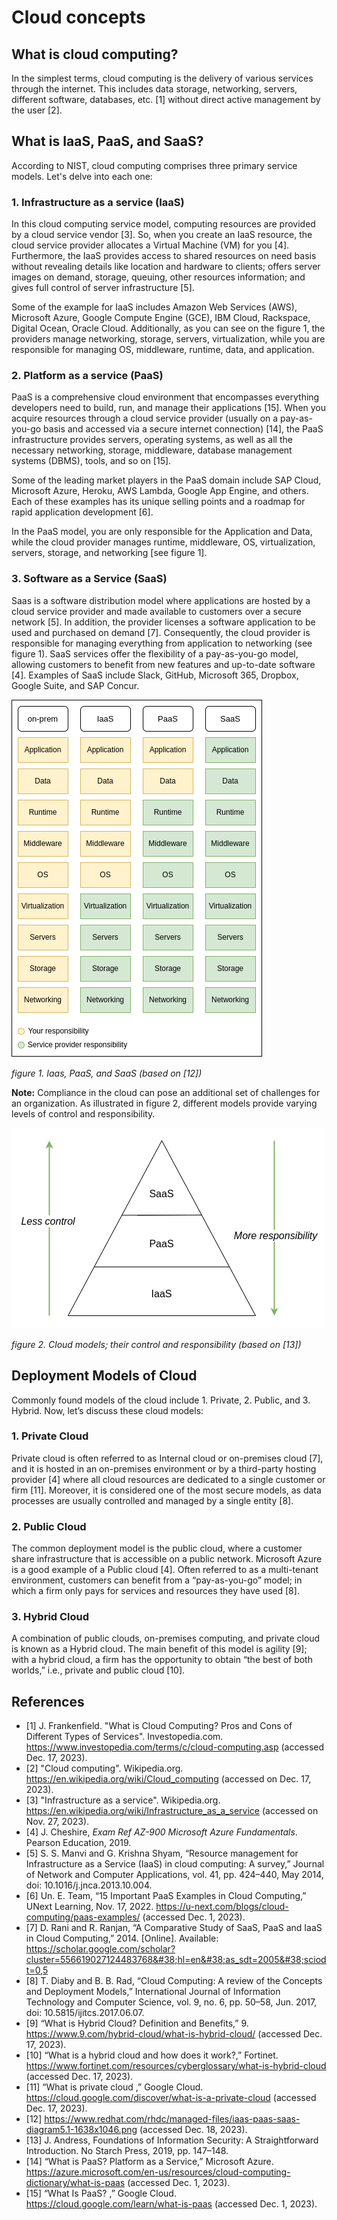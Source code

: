 # Cloud concepts

## What is cloud computing?

In the simplest terms, cloud computing is the delivery of various services through the internet. This includes data storage, networking, servers, different software, databases, etc. [1] without direct active management by the user [2].

## What is IaaS, PaaS, and SaaS?
According to NIST, cloud computing comprises three primary service models. Let's delve into each one:

### 1. Infrastructure as a service (IaaS)

In this cloud computing service model, computing resources are provided by a cloud service vendor [3]. So, when you create an IaaS resource, the cloud service provider allocates a Virtual Machine (VM) for you [4]. Furthermore, the IaaS provides  access to shared resources on need basis without revealing details like location and hardware to clients; offers server images on demand, storage, queuing, other resources information; and gives full control of server infrastructure [5].

Some of the example for IaaS includes Amazon Web Services (AWS), Microsoft Azure, Google Compute Engine (GCE), IBM Cloud, Rackspace, Digital Ocean, Oracle Cloud. Additionally, as you can see on the figure 1, the providers manage networking, storage, servers, virtualization, while you are responsible for managing OS, middleware, runtime, data, and application.

### 2. Platform as a service (PaaS)
PaaS is a comprehensive cloud environment that encompasses everything developers need to build, run, and manage their applications [15]. When you acquire resources through a cloud service provider (usually on a pay-as-you-go basis and accessed via a secure internet connection) [14], the PaaS infrastructure provides servers, operating systems, as well as all the necessary networking, storage, middleware, database management systems (DBMS), tools, and so on [15].

Some of the leading market players in the PaaS domain include SAP Cloud, Microsoft Azure, Heroku, AWS Lambda, Google App Engine, and others. Each of these examples has its unique selling points and a roadmap for rapid application development [6].

In the PaaS model, you are only responsible for the Application and Data, while the cloud provider manages runtime, middleware, OS, virtualization, servers, storage, and networking [see figure 1].

### 3. Software as a Service (SaaS)
Saas is a software distribution model where applications are hosted by a cloud service provider and made available to customers over a secure network [5]. In addition, the provider licenses a software application to be used and purchased on demand [7]. Consequently, the cloud provider is responsible for managing everything from application to networking (see figure 1). SaaS services offer the flexibility of a pay-as-you-go model, allowing customers to benefit from new features and up-to-date software [4]. Examples of SaaS include Slack, GitHub, Microsoft 365, Dropbox, Google Suite, and SAP Concur.

![](Iaas_PaaS_SaaS.drawio.png)

<i>figure 1. Iaas, PaaS, and SaaS (based on [12])</i>

<b>Note:</b> Compliance in the cloud can pose an additional set of challenges for an organization. As illustrated in figure 2, different models provide varying levels of control and responsibility.

![](cloud_models.drawio.png)

<i>figure 2. Cloud models; their control and responsibility (based on [13])</i>

## Deployment Models of Cloud
Commonly found models of the cloud include 1. Private, 2. Public, and 3. Hybrid. Now, let’s discuss these cloud models:

### 1. Private Cloud
Private cloud is often referred to as Internal cloud or on-premises cloud [7], and it is hosted in an on-premises environment or by a third-party hosting provider [4] where all cloud resources are dedicated to a single customer or firm [11]. Moreover, it is considered one of the most secure models, as data processes are usually controlled and managed by a single entity [8].

### 2. Public Cloud
The common deployment model is the public cloud, where a customer share infrastructure that is accessible on a public network. Microsoft Azure is a good example of a Public cloud [4]. Often referred to as a multi-tenant environment, customers can benefit from a “pay-as-you-go” model; in which a firm only pays for services and resources they have used [8].

### 3. Hybrid Cloud
A combination of public clouds, on-premises computing, and private cloud is known as a Hybrid cloud. The main benefit of this model is agility [9]; with a hybrid cloud, a firm has the opportunity to obtain “the best of both worlds,” i.e., private and public cloud [10].

## References

- [1] J. Frankenfield. "What is Cloud Computing? Pros and Cons of Different Types of Services". Investopedia.com. https://www.investopedia.com/terms/c/cloud-computing.asp (accessed Dec. 17, 2023).
- [2] "Cloud computing". Wikipedia.org. https://en.wikipedia.org/wiki/Cloud_computing (accessed on Dec. 17, 2023).
- [3] "Infrastructure as a service". Wikipedia.org. https://en.wikipedia.org/wiki/Infrastructure_as_a_service (accessed on Nov. 27, 2023).
- [4] J. Cheshire, <i>Exam Ref AZ-900 Microsoft Azure Fundamentals</i>. Pearson Education, 2019.
- [5] S. S. Manvi and G. Krishna Shyam, “Resource management for Infrastructure as a Service (IaaS) in cloud computing: A survey,” Journal of Network and Computer Applications, vol. 41, pp. 424–440, May 2014, doi: 10.1016/j.jnca.2013.10.004.
- [6] Un. E. Team, “15 Important PaaS Examples in Cloud Computing,” UNext Learning, Nov. 17, 2022. https://u-next.com/blogs/cloud-computing/paas-examples/ (accessed Dec. 1, 2023).
- [7] D. Rani and R. Ranjan, “A Comparative Study of SaaS, PaaS and IaaS in Cloud Computing,” 2014. [Online]. Available: https://scholar.google.com/scholar?cluster=556619027124483768&#38;hl=en&#38;as_sdt=2005&#38;sciodt=0,5
- [8] T. Diaby and B. B. Rad, “Cloud Computing: A review of the Concepts and Deployment Models,” International Journal of Information Technology and Computer Science, vol. 9, no. 6, pp. 50–58, Jun. 2017, doi: 10.5815/ijitcs.2017.06.07.
- [9] “What is Hybrid Cloud? Definition and Benefits,” 9. https://www.9.com/hybrid-cloud/what-is-hybrid-cloud/ (accessed Dec. 17, 2023).
- [10] “What is a hybrid cloud and how does it work?,” Fortinet. https://www.fortinet.com/resources/cyberglossary/what-is-hybrid-cloud (accessed Dec. 17, 2023).
- [11] “What is private cloud ,” Google Cloud. https://cloud.google.com/discover/what-is-a-private-cloud (accessed Dec. 17, 2023).
- [12] https://www.redhat.com/rhdc/managed-files/iaas-paas-saas-diagram5.1-1638x1046.png (accessed Dec. 18, 2023).
- [13] J. Andress, Foundations of Information Security: A Straightforward Introduction. No Starch Press, 2019, pp. 147–148.
- [14] “What is PaaS? Platform as a Service,” Microsoft Azure. https://azure.microsoft.com/en-us/resources/cloud-computing-dictionary/what-is-paas (accessed Dec. 1, 2023).  
- [15] “What Is PaaS? ,” Google Cloud. https://cloud.google.com/learn/what-is-paas (accessed Dec. 1, 2023).
